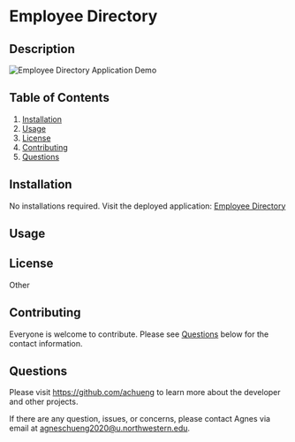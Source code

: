 # Employee Directory

## Description

![Employee Directory Application Demo]()

## Table of Contents
  1. [Installation](#Installation)
  2. [Usage](#Usage)
  3. [License](#License)
  4. [Contributing](#Contributing)
  5. [Questions](#Questions)

## Installation

No installations required. Visit the deployed application: [Employee Directory]()

## Usage



## License

Other

## Contributing

Everyone is welcome to contribute. Please see [Questions](#Questions) below for the contact information.

## Questions

Please visit https://github.com/achueng to learn more about the developer and other projects.
  
If there are any question, issues, or concerns, please contact Agnes via email at [agneschueng2020@u.northwestern.edu](mailto:agneschueng2020@u.northwestern.edu).
